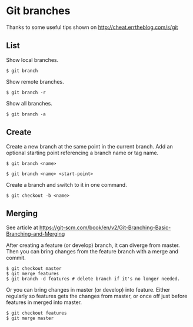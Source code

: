 # Git branches

Thanks to some useful tips shown on http://cheat.errtheblog.com/s/git


## List

Show local branches.
```
$ git branch
```

Show remote branches.
```
$ git branch -r
```

Show all branches.
```
$ git branch -a
```


## Create

Create a new branch at the same point in the current branch. Add an optional starting point referencing a branch name or tag name.
```
$ git branch <name>

$ git branch <name> <start-point>
```

Create a branch and switch to it in one command.
```
$ git checkout -b <name>
```

## Merging

See article at https://git-scm.com/book/en/v2/Git-Branching-Basic-Branching-and-Merging

After creating a feature (or develop) branch, it can diverge from master. Then you can bring changes from the feature branch with a merge and commit.

```
$ git checkout master
$ git merge features
$ git branch -d features # delete branch if it's no longer needed.
```

Or you can bring changes in master (or develop) into feature. Either regularly so features gets the changes from master, or once off just before features in merged into master.

```
$ git checkout features
$ git merge master
```
